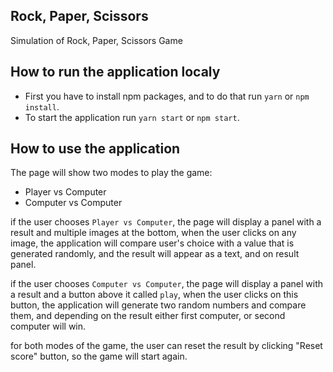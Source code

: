 ## Rock, Paper, Scissors

Simulation of Rock, Paper, Scissors Game

## How to run the application localy

- First you have to install npm packages, and to do that run `yarn` or `npm install`.
- To start the application run `yarn start` or `npm start`.

## How to use the application

The page will show two modes to play the game:

- Player vs Computer
- Computer vs Computer

if the user chooses `Player vs Computer`, the page will display a panel with a result and multiple images at the bottom, when the user clicks on any image, the application will compare user's choice with a value that is generated randomly, and the result will appear as a text, and on result panel.

if the user chooses `Computer vs Computer`, the page will display a panel with a result and a button above it
called `play`, when the user clicks on this button, the application will generate two random numbers and compare them, and depending on the result either first computer, or second computer will win.

for both modes of the game, the user can reset the result by clicking "Reset score" button, so the game will start again.


